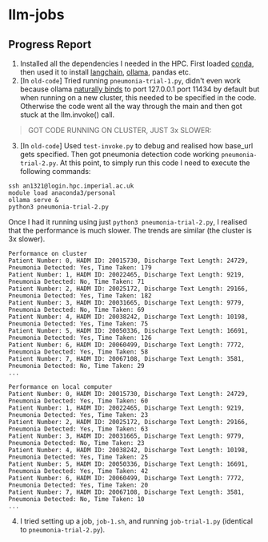 # llm-jobs

## Progress Report
1. Installed all the dependencies I needed in the HPC. First loaded [conda](https://icl-rcs-user-guide.readthedocs.io/en/latest/hpc/applications/guides/conda/), then used it to install [langchain](https://github.com/conda-forge/langchain-community-feedstock), [ollama](https://github.com/conda-forge/ollama-feedstock), pandas etc.
2. [In `old-code`] Tried running `pneumonia-trial-1.py`, didn't even work because ollama [naturally binds](https://github.com/ollama/ollama/blob/main/docs/faq.md#how-can-i-expose-ollama-on-my-network) to port 127.0.0.1 port 11434 by default but when running on a new cluster, this needed to be specified in the code. Otherwise the code went all the way through the main and then got stuck at the llm.invoke() call.

> GOT CODE RUNNING ON CLUSTER, JUST 3x SLOWER:
3. [In `old-code`] Used `test-invoke.py` to debug and realised how base_url gets specified. Then got pneumonia detection code working `pneumonia-trial-2.py`. At this point, to simply run this code I need to execute the following commands:

```
ssh an1321@login.hpc.imperial.ac.uk
module load anaconda3/personal
ollama serve &
python3 pneumonia-trial-2.py
```

Once I had it running using just `python3 pneumonia-trial-2.py`, I realised that the performance is much slower. The trends are similar (the cluster is 3x slower).

```
Performance on cluster
Patient Number: 0, HADM ID: 20015730, Discharge Text Length: 24729, Pneumonia Detected: Yes, Time Taken: 179
Patient Number: 1, HADM ID: 20022465, Discharge Text Length: 9219, Pneumonia Detected: No, Time Taken: 71
Patient Number: 2, HADM ID: 20025172, Discharge Text Length: 29166, Pneumonia Detected: Yes, Time Taken: 182
Patient Number: 3, HADM ID: 20031665, Discharge Text Length: 9779, Pneumonia Detected: No, Time Taken: 69
Patient Number: 4, HADM ID: 20038242, Discharge Text Length: 10198, Pneumonia Detected: Yes, Time Taken: 75
Patient Number: 5, HADM ID: 20050336, Discharge Text Length: 16691, Pneumonia Detected: Yes, Time Taken: 126
Patient Number: 6, HADM ID: 20060499, Discharge Text Length: 7772, Pneumonia Detected: Yes, Time Taken: 58
Patient Number: 7, HADM ID: 20067108, Discharge Text Length: 3581, Pneumonia Detected: No, Time Taken: 29
...

Performance on local computer
Patient Number: 0, HADM ID: 20015730, Discharge Text Length: 24729, Pneumonia Detected: Yes, Time Taken: 60
Patient Number: 1, HADM ID: 20022465, Discharge Text Length: 9219, Pneumonia Detected: Yes, Time Taken: 23
Patient Number: 2, HADM ID: 20025172, Discharge Text Length: 29166, Pneumonia Detected: Yes, Time Taken: 63
Patient Number: 3, HADM ID: 20031665, Discharge Text Length: 9779, Pneumonia Detected: No, Time Taken: 23
Patient Number: 4, HADM ID: 20038242, Discharge Text Length: 10198, Pneumonia Detected: Yes, Time Taken: 25
Patient Number: 5, HADM ID: 20050336, Discharge Text Length: 16691, Pneumonia Detected: Yes, Time Taken: 42
Patient Number: 6, HADM ID: 20060499, Discharge Text Length: 7772, Pneumonia Detected: Yes, Time Taken: 20
Patient Number: 7, HADM ID: 20067108, Discharge Text Length: 3581, Pneumonia Detected: No, Time Taken: 10
...
```

4. I tried setting up a job, `job-1.sh`, and running `job-trial-1.py` (identical to `pneumonia-trial-2.py`).